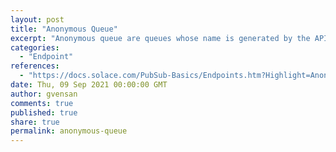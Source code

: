 ```yaml
---
layout: post
title: "Anonymous Queue"
excerpt: "Anonymous queue are queues whose name is generated by the API rather than being specified by the application and are always non-durable."
categories:
  - "Endpoint"
references:
  - "https://docs.solace.com/PubSub-Basics/Endpoints.htm?Highlight=Anonymous%20Queue#Anonymou"
date: Thu, 09 Sep 2021 00:00:00 GMT
author: gvensan
comments: true
published: true
share: true
permalink: anonymous-queue
---
```

